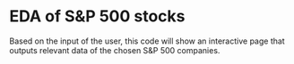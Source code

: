 # EDA of S&P 500 stocks 

Based on the input of the user, this code will show an interactive page that outputs relevant data of the chosen S&P 500 companies. 
